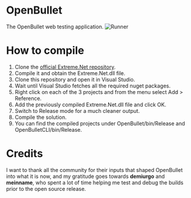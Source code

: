 # OpenBullet
The OpenBullet web testing application.
![Runner](https://imgur.com/vb8OUfr)

# How to compile
1. Clone the [official Extreme.Net repository](https://github.com/nickolasKrayn/Extreme.Net).
2. Compile it and obtain the Extreme.Net.dll file.
3. Clone this repository and open it in Visual Studio.
4. Wait until Visual Studio fetches all the required nuget packages.
5. Right click on each of the 3 projects and from the menu select Add > Reference.
6. Add the previously compiled Extreme.Net.dll file and click OK.
7. Switch to Release mode for a much cleaner output.
8. Compile the solution.
9. You can find the compiled projects under OpenBullet/bin/Release and OpenBulletCLI/bin/Release.

# Credits
I want to thank all the community for their inputs that shaped OpenBullet into what it is now, and my gratitude goes towards **demiurgo** and **meinname**, who spent a lot of time helping me test and debug the builds prior to the open source release.

